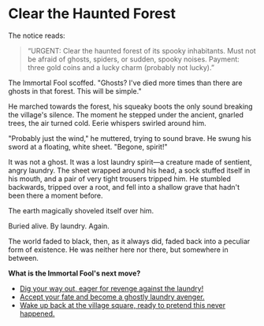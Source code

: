 # Clear the Haunted Forest

The notice reads:

> “URGENT: Clear the haunted forest of its spooky inhabitants. Must not be afraid of ghosts, spiders, or sudden, spooky noises. Payment: three gold coins and a lucky charm (probably not lucky).”

The Immortal Fool scoffed. "Ghosts? I've died more times than there are ghosts in that forest. This will be simple."

He marched towards the forest, his squeaky boots the only sound breaking the village's silence. The moment he stepped under the ancient, gnarled trees, the air turned cold. Eerie whispers swirled around him.

"Probably just the wind," he muttered, trying to sound brave. He swung his sword at a floating, white sheet. "Begone, spirit!"

It was not a ghost. It was a lost laundry spirit—a creature made of sentient, angry laundry. The sheet wrapped around his head, a sock stuffed itself in his mouth, and a pair of very tight trousers tripped him. He stumbled backwards, tripped over a root, and fell into a shallow grave that hadn't been there a moment before.

The earth magically shoveled itself over him.

Buried alive. By laundry. Again.

The world faded to black, then, as it always did, faded back into a peculiar form of existence. He was neither here nor there, but somewhere in between.

**What is the Immortal Fool's next move?**

*   [Dig your way out, eager for revenge against the laundry!](laundry_revenge.md)
*   [Accept your fate and become a ghostly laundry avenger.](ghost_launderer.md)
*   [Wake up back at the village square, ready to pretend this never happened.](intro.md)